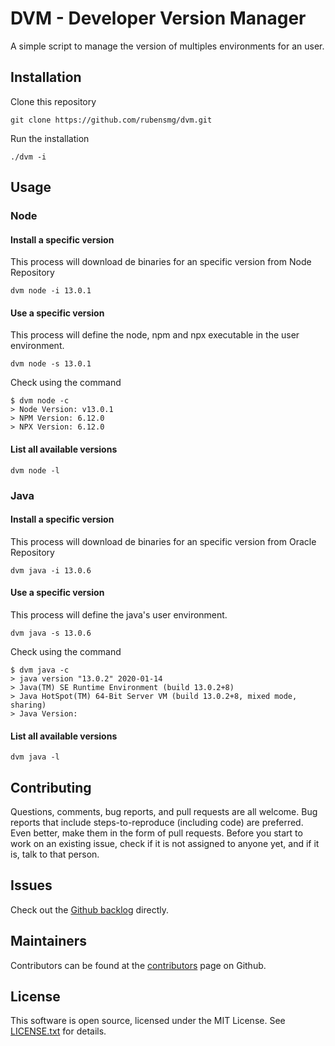 # DVM - Developer Version Manager

A simple script to manage the version of multiples environments for an user.

## Installation

Clone this repository

```shell
git clone https://github.com/rubensmg/dvm.git
```

Run the installation

```shell
./dvm -i
```

## Usage

### Node

#### Install a specific version

This process will download de binaries for an specific version from Node Repository

```shell
dvm node -i 13.0.1
```

#### Use a specific version

This process will define the node, npm and npx executable in the user environment.

```shell
dvm node -s 13.0.1
```

Check using the command

```shell
$ dvm node -c
> Node Version: v13.0.1
> NPM Version: 6.12.0
> NPX Version: 6.12.0
```

#### List all available versions

```shell
dvm node -l
```

### Java

#### Install a specific version

This process will download de binaries for an specific version from Oracle Repository

```shell
dvm java -i 13.0.6
```

#### Use a specific version

This process will define the java's user environment.

```shell
dvm java -s 13.0.6
```

Check using the command

```shell
$ dvm java -c
> java version "13.0.2" 2020-01-14
> Java(TM) SE Runtime Environment (build 13.0.2+8)
> Java HotSpot(TM) 64-Bit Server VM (build 13.0.2+8, mixed mode, sharing)
> Java Version:
```

#### List all available versions

```shell
dvm java -l
```

## Contributing

Questions, comments, bug reports, and pull requests are all welcome.
Bug reports that include steps-to-reproduce (including code) are
preferred. Even better, make them in the form of pull requests.
Before you start to work on an existing issue, check if it is not assigned
to anyone yet, and if it is, talk to that person.

## Issues

Check out the [Github backlog](https://github.com/rubensmg/nvm/issues) directly.

## Maintainers

Contributors can be found at the [contributors](https://github.com/rubensmg/nvm/graphs/contributors) page on Github.

## License

This software is open source, licensed under the MIT License.
See [LICENSE.txt](https://github.com/rubensmg/nvm/blob/master/LICENSE) for details.
